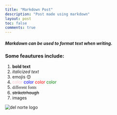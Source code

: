 ```yaml
---
title: "Markdown Post"
description: "Post made using markdown"
layout: post
toc: false
comments: true
---
```


##### Markdown can be used to format text when writing. 
### Some feautures include:
1. **bold text**
2. *italicized text*
3. emojis 😊 
4. <span style="color:pink"> color <span style="color:blue"> color <span style="color:red"> color <span style="color:green"> color
5. <span style="font-family:Times New Roman">different fonts</span>
6. ~~striketrhough~~
7. images

![del norte logo](https://static.hudl.com/users/temp/3810370_e7a57bba12ae4ded938d751e12dfc9c6.jpg)